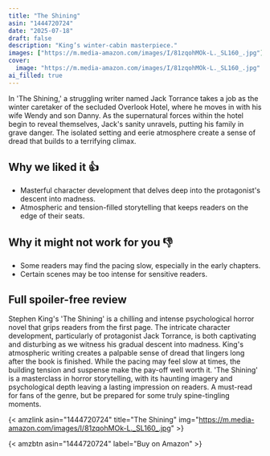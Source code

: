```yaml
---
title: "The Shining"
asin: "1444720724"
date: "2025-07-18"
draft: false
description: "King’s winter-cabin masterpiece."
images: ["https://m.media-amazon.com/images/I/81zqohMOk-L._SL160_.jpg"]
cover:
  image: "https://m.media-amazon.com/images/I/81zqohMOk-L._SL160_.jpg"
ai_filled: true
---
```


In 'The Shining,' a struggling writer named Jack Torrance takes a job as the
winter caretaker of the secluded Overlook Hotel, where he moves in with his wife
Wendy and son Danny. As the supernatural forces within the hotel begin to reveal
themselves, Jack's sanity unravels, putting his family in grave danger. The
isolated setting and eerie atmosphere create a sense of dread that builds to a
terrifying climax.

## Why we liked it 👍
- Masterful character development that delves deep into the protagonist's descent into madness.
- Atmospheric and tension-filled storytelling that keeps readers on the edge of their seats.

## Why it might not work for you 👎
- Some readers may find the pacing slow, especially in the early chapters.
- Certain scenes may be too intense for sensitive readers.

## Full spoiler-free review
Stephen King's 'The Shining' is a chilling and intense psychological horror
novel that grips readers from the first page. The intricate character
development, particularly of protagonist Jack Torrance, is both captivating and
disturbing as we witness his gradual descent into madness. King's atmospheric
writing creates a palpable sense of dread that lingers long after the book is
finished. While the pacing may feel slow at times, the building tension and
suspense make the pay-off well worth it. 'The Shining' is a masterclass in
horror storytelling, with its haunting imagery and psychological depth leaving a
lasting impression on readers. A must-read for fans of the genre, but be
prepared for some truly spine-tingling moments.

{< amzlink asin="1444720724" title="The Shining" img="https://m.media-amazon.com/images/I/81zqohMOk-L._SL160_.jpg" >}

{< amzbtn asin="1444720724" label="Buy on Amazon" >}
